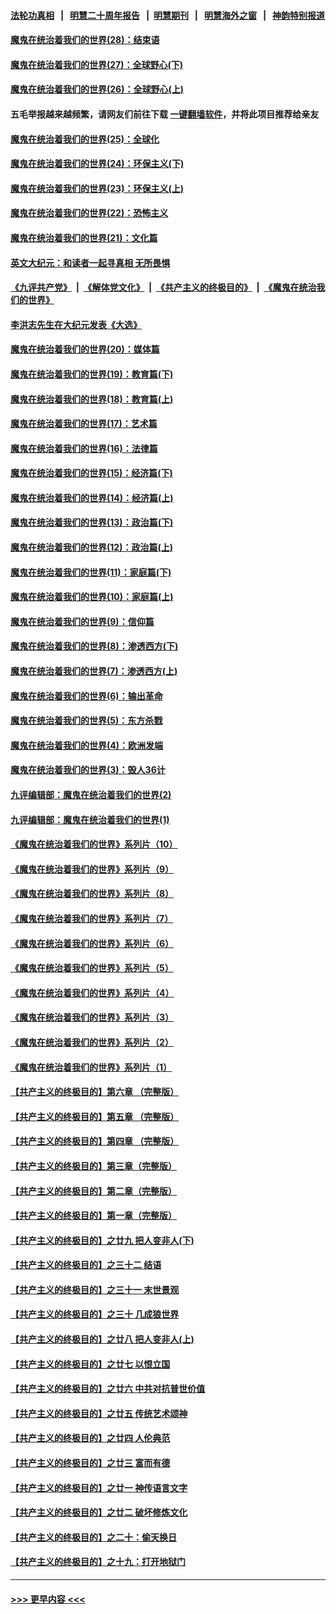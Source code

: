 #### [法轮功真相](https://github.com/gfw-breaker/truth/blob/master/README.md?t=0) &nbsp;&nbsp;|&nbsp;&nbsp; [明慧二十周年报告](https://github.com/gfw-breaker/mh-reports/blob/master/README.md?t=0) &nbsp;&nbsp;|&nbsp;&nbsp;[明慧期刊](https://github.com/gfw-breaker/mh-qikan) &nbsp;&nbsp;|&nbsp;&nbsp; [明慧海外之窗](https://github.com/gfw-breaker/mh-news/blob/master/README.md?t=0) &nbsp;&nbsp;|&nbsp;&nbsp; [神韵特别报道](https://github.com/gfw-breaker/mh-news/blob/master/shenyun.md?t=0)
#### [魔鬼在统治着我们的世界(28)：结束语](../pages/nsc422/n10936246.md?t=06161102) 
#### [魔鬼在统治着我们的世界(27)：全球野心(下)](../pages/nsc422/n10928319.md?t=06161102) 
#### [魔鬼在统治着我们的世界(26)：全球野心(上)](../pages/nsc422/n10900318.md?t=06161102) 
#### 五毛举报越来越频繁，请网友们前往下载 [一键翻墙软件](https://github.com/gfw-breaker/ssr-accounts)，并将此项目推荐给亲友
#### [魔鬼在统治着我们的世界(25)：全球化](../pages/nsc422/n10788205.md?t=06161102) 
#### [魔鬼在统治着我们的世界(24)：环保主义(下)](../pages/nsc422/n10695307.md?t=06161102) 
#### [魔鬼在统治着我们的世界(23)：环保主义(上)](../pages/nsc422/n10688613.md?t=06161102) 
#### [魔鬼在统治着我们的世界(22)：恐怖主义](../pages/nsc422/n10614727.md?t=06161102) 
#### [魔鬼在统治着我们的世界(21)：文化篇](../pages/nsc422/n10597706.md?t=06161102) 
#### [英文大纪元：和读者一起寻真相 无所畏惧](../pages/nsc422/n12542027.md?t=06161102) 
#### [《九评共产党》](https://github.com/begood0513/9ping.md/blob/master/README.md) &nbsp;|&nbsp; [《解体党文化》](../../../../jtdwh.md/blob/master/README.md)  &nbsp;|&nbsp; [《共产主义的终极目的》](../../../../gczydzjmd.md/blob/master/README.md) &nbsp;|&nbsp; [《魔鬼在统治我们的世界》](../../../../mgztzwmdsj.md/blob/master/README.md) 
#### [李洪志先生在大纪元发表《大选》](../pages/nsc422/n12534746.md?t=06161102) 
#### [魔鬼在统治着我们的世界(20)：媒体篇](../pages/nsc422/n10586579.md?t=06161102) 
#### [魔鬼在统治着我们的世界(19)：教育篇(下)](../pages/nsc422/n10564808.md?t=06161102) 
#### [魔鬼在统治着我们的世界(18)：教育篇(上)](../pages/nsc422/n10526970.md?t=06161102) 
#### [魔鬼在统治着我们的世界(17)：艺术篇](../pages/nsc422/n10499093.md?t=06161102) 
#### [魔鬼在统治着我们的世界(16)：法律篇](../pages/nsc422/n10485969.md?t=06161102) 
#### [魔鬼在统治着我们的世界(15)：经济篇(下)](../pages/nsc422/n10469975.md?t=06161102) 
#### [魔鬼在统治着我们的世界(14)：经济篇(上)](../pages/nsc422/n10457370.md?t=06161102) 
#### [魔鬼在统治着我们的世界(13)：政治篇(下)](../pages/nsc422/n10448270.md?t=06161102) 
#### [魔鬼在统治着我们的世界(12)：政治篇(上)](../pages/nsc422/n10444576.md?t=06161102) 
#### [魔鬼在统治着我们的世界(11)：家庭篇(下)](../pages/nsc422/n10440961.md?t=06161102) 
#### [魔鬼在统治着我们的世界(10)：家庭篇(上)](../pages/nsc422/n10435448.md?t=06161102) 
#### [魔鬼在统治着我们的世界(9)：信仰篇](../pages/nsc422/n10432159.md?t=06161102) 
#### [魔鬼在统治着我们的世界(8)：渗透西方(下)](../pages/nsc422/n10429603.md?t=06161102) 
#### [魔鬼在统治着我们的世界(7)：渗透西方(上)](../pages/nsc422/n10426013.md?t=06161102) 
#### [魔鬼在统治着我们的世界(6)：输出革命](../pages/nsc422/n10421536.md?t=06161102) 
#### [魔鬼在统治着我们的世界(5)：东方杀戮](../pages/nsc422/n10417707.md?t=06161102) 
#### [魔鬼在统治着我们的世界(4)：欧洲发端](../pages/nsc422/n10414890.md?t=06161102) 
#### [魔鬼在统治着我们的世界(3)：毁人36计](../pages/nsc422/n10411583.md?t=06161102) 
#### [九评编辑部：魔鬼在统治着我们的世界(2)](../pages/nsc422/n10410036.md?t=06161102) 
#### [九评编辑部：魔鬼在统治着我们的世界(1)](../pages/nsc422/n10406825.md?t=06161102) 
#### [《魔鬼在统治着我们的世界》系列片（10）](../pages/nsc422/n12292670.md?t=06161102) 
#### [《魔鬼在统治着我们的世界》系列片（9）](../pages/nsc422/n12290859.md?t=06161102) 
#### [《魔鬼在统治着我们的世界》系列片（8）](../pages/nsc422/n12287445.md?t=06161102) 
#### [《魔鬼在统治着我们的世界》系列片（7）](../pages/nsc422/n12283425.md?t=06161102) 
#### [《魔鬼在统治着我们的世界》系列片（6）](../pages/nsc422/n12282314.md?t=06161102) 
#### [《魔鬼在统治着我们的世界》系列片（5）](../pages/nsc422/n12281419.md?t=06161102) 
#### [《魔鬼在统治着我们的世界》系列片（4）](../pages/nsc422/n12274024.md?t=06161102) 
#### [《魔鬼在统治着我们的世界》系列片（3）](../pages/nsc422/n12271322.md?t=06161102) 
#### [《魔鬼在统治着我们的世界》系列片（2）](../pages/nsc422/n12269049.md?t=06161102) 
#### [《魔鬼在统治着我们的世界》系列片（1）](../pages/nsc422/n12267575.md?t=06161102) 
#### [【共产主义的终极目的】第六章 （完整版）](../pages/nsc422/n11428913.md?t=06161102) 
#### [【共产主义的终极目的】第五章 （完整版）](../pages/nsc422/n11428912.md?t=06161102) 
#### [【共产主义的终极目的】第四章 （完整版）](../pages/nsc422/n11428907.md?t=06161102) 
#### [【共产主义的终极目的】第三章（完整版）](../pages/nsc422/n11428848.md?t=06161102) 
#### [【共产主义的终极目的】第二章（完整版）](../pages/nsc422/n11428831.md?t=06161102) 
#### [【共产主义的终极目的】第一章（完整版）](../pages/nsc422/n11417651.md?t=06161102) 
#### [【共产主义的终极目的】之廿九 把人变非人(下)](../pages/nsc422/n11344140.md?t=06161102) 
#### [【共产主义的终极目的】之三十二 结语](../pages/nsc422/n11360535.md?t=06161102) 
#### [【共产主义的终极目的】之三十一 末世景观](../pages/nsc422/n11351129.md?t=06161102) 
#### [【共产主义的终极目的】之三十 几成狼世界](../pages/nsc422/n11348280.md?t=06161102) 
#### [【共产主义的终极目的】之廿八 把人变非人(上)](../pages/nsc422/n11340492.md?t=06161102) 
#### [【共产主义的终极目的】之廿七 以恨立国](../pages/nsc422/n11336944.md?t=06161102) 
#### [【共产主义的终极目的】之廿六 中共对抗普世价值](../pages/nsc422/n11324785.md?t=06161102) 
#### [【共产主义的终极目的】之廿五 传统艺术颂神](../pages/nsc422/n11296396.md?t=06161102) 
#### [【共产主义的终极目的】之廿四 人伦典范](../pages/nsc422/n11296397.md?t=06161102) 
#### [【共产主义的终极目的】之廿三 富而有德](../pages/nsc422/n11283598.md?t=06161102) 
#### [【共产主义的终极目的】之廿一 神传语言文字](../pages/nsc422/n11263265.md?t=06161102) 
#### [【共产主义的终极目的】之廿二 破坏修炼文化](../pages/nsc422/n11245728.md?t=06161102) 
#### [【共产主义的终极目的】之二十：偷天换日](../pages/nsc422/n11238846.md?t=06161102) 
#### [【共产主义的终极目的】之十九：打开地狱门](../pages/nsc422/n11206376.md?t=06161102) 

----
#### [ >>> 更早内容 <<< ](../indexes/nsc422-earlier.md)
